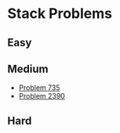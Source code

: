 # Stack Problems

## Easy

## Medium
- [Problem 735](../problems/735_asteroid_collision/README.md)
- [Problem 2390](../problems/2390_removing_stars_from_a_string/README.md)

## Hard

